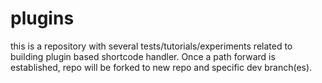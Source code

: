 # plugins
this is a repository with several tests/tutorials/experiments related to building plugin based shortcode handler. Once a path forward is established, repo will be forked to new repo and specific dev branch(es).
